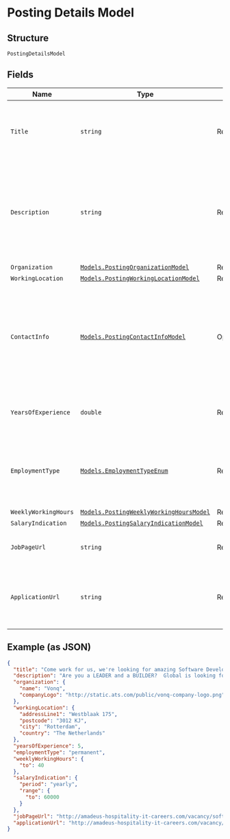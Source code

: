 
# Posting Details Model

## Structure

`PostingDetailsModel`

## Fields

| Name | Type | Tags | Description |
|  --- | --- | --- | --- |
| `Title` | `string` | Required | The title of the posting across the different Channels where the posting is going to be published. |
| `Description` | `string` | Required | Full description of the job posting, including all possible sections<br><br>**Allowed tags:** `a[href\|target], em, b, br, strong, i, li, ol, p, ul` |
| `Organization` | [`Models.PostingOrganizationModel`](../../doc/models/posting-organization-model.md) | Required | - |
| `WorkingLocation` | [`Models.PostingWorkingLocationModel`](../../doc/models/posting-working-location-model.md) | Required | - |
| `ContactInfo` | [`Models.PostingContactInfoModel`](../../doc/models/posting-contact-info-model.md) | Optional | Contact is whom to contact about the job. This may be part of the posting info for candidates to know whom they can reach out to learn more about the vacancy. |
| `YearsOfExperience` | `double` | Required | Numbers of years of experience required for this position |
| `EmploymentType` | [`Models.EmploymentTypeEnum`](../../doc/models/employment-type-enum.md) | Required | The type of employment of the posting, whether it's a permanent position or a fixed time position |
| `WeeklyWorkingHours` | [`Models.PostingWeeklyWorkingHoursModel`](../../doc/models/posting-weekly-working-hours-model.md) | Required | - |
| `SalaryIndication` | [`Models.PostingSalaryIndicationModel`](../../doc/models/posting-salary-indication-model.md) | Required | - |
| `JobPageUrl` | `string` | Required | Link to the page with the description of the job |
| `ApplicationUrl` | `string` | Required | Link to the page where the candidate needs to be directed when applying for a position |

## Example (as JSON)

```json
{
  "title": "Come work for us, we're looking for amazing Software Developers",
  "description": "Are you a LEADER and a BUILDER?  Global is looking for individuals who are dynamic, sales-oriented, and who want to control their destiny.  With a full training programme and consistent support, Global will provide you with the tools to excel in this very lucrative business.",
  "organization": {
    "name": "Vonq",
    "companyLogo": "http://static.ats.com/public/vonq-company-logo.png"
  },
  "workingLocation": {
    "addressLine1": "Westblaak 175",
    "postcode": "3012 KJ",
    "city": "Rotterdam",
    "country": "The Netherlands"
  },
  "yearsOfExperience": 5,
  "employmentType": "permanent",
  "weeklyWorkingHours": {
    "to": 40
  },
  "salaryIndication": {
    "period": "yearly",
    "range": {
      "to": 60000
    }
  },
  "jobPageUrl": "http://amadeus-hospitality-it-careers.com/vacancy/software-development-manager-breda",
  "applicationUrl": "http://amadeus-hospitality-it-careers.com/vacancy/software-development-manager-breda/apply"
}
```

